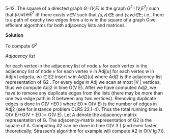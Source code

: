 5-12. The square of a directed graph *G=(V,E)* is the graph *G<sup>2</sup>=(V,E<sup>2</sup>)* such that *(u,w)∈E<sup>2</sup>* iff there exists *v∈V*
 such that *(u,v)∈E* and *(v,w)∈E*; i.e., there is a path of exactly two edges from *u* to *w* in the square of a graph Give efficient algorithms for both 
 adjacency lists and matrices.

**Solution**

To compute *G<sup>2</sup>*

*Adjacency list*

for each vertex in the adjacency list of node *u*
    for each vertex in the adjacency list of node *v*
for each vertex v in Adj[u]
for each vertex w in Adj[v]
edge(u, w) ∈ E2
insert w in Adj2(u)
where Adj2 is the adjacency-list representation of G2
. For every edge in Adj we scan at most |V |
vertices, thus we compute Adj2 in time O(V E).
After we have computed Adj2, we have to remove any duplicate edges from the lists (there may be
more than one two-edge path in G between any two vertices). Removing duplicate edges is done in
O(V +E0
) where E0 = O(V E) is the number of edges in Adj2 (see for instance problem CLRS 22.1-4).
Thus the total running time is O(V E)+O(V + E0
)= O(V E).
Let A denote the adjacency-matrix representation of G. The adjacency-matrix representation of G2
is
the square of A. Computing A2
can be done in time O(V
3
) (and even faster, theoretically; Strassen’s
algorithm for example will compute A2
in O(V
lg 7)).